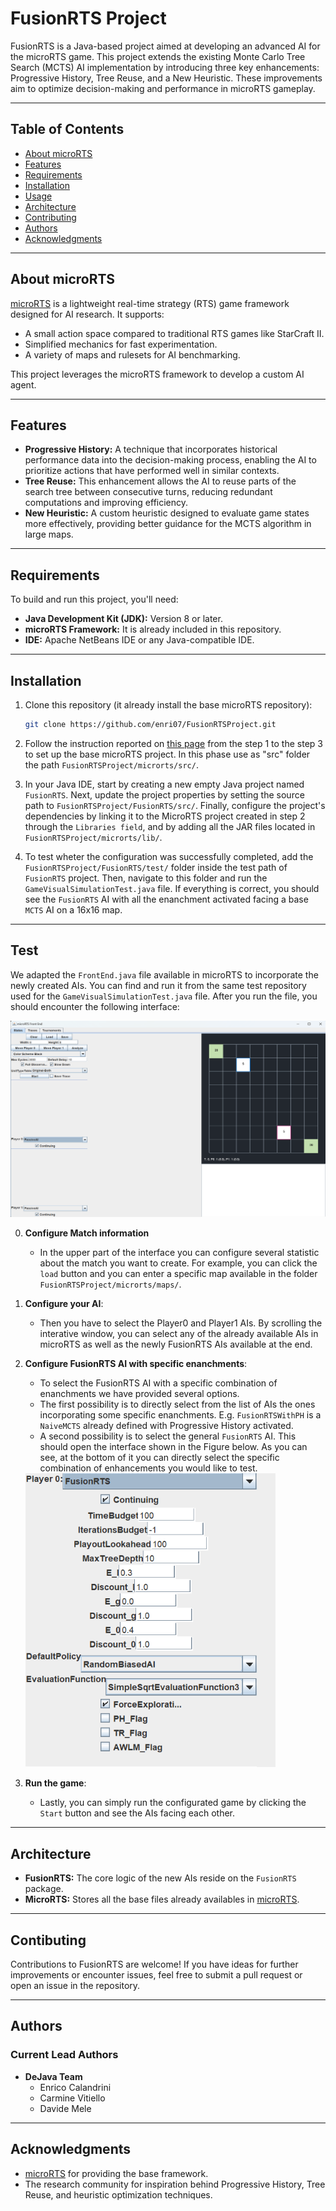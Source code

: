 # FusionRTS Project

FusionRTS is a Java-based project aimed at developing an advanced AI for the microRTS game. This project extends the existing Monte Carlo Tree Search (MCTS) AI implementation by introducing three key enhancements: Progressive History, Tree Reuse, and a New Heuristic. These improvements aim to optimize decision-making and performance in microRTS gameplay.

---

## Table of Contents

- [About microRTS](#about-microrts)
- [Features](#features)
- [Requirements](#requirements)
- [Installation](#installation)
- [Usage](#usage)
- [Architecture](#architecture)
- [Contributing](#contributing)
- [Authors](#Authors)
- [Acknowledgments](#Acknowledgments)

---

## About microRTS

[microRTS](https://github.com/santiontanon/microrts) is a lightweight real-time strategy (RTS) game framework designed for AI research. It supports:
- A small action space compared to traditional RTS games like StarCraft II.
- Simplified mechanics for fast experimentation.
- A variety of maps and rulesets for AI benchmarking.

This project leverages the microRTS framework to develop a custom AI agent.

---

## Features

- **Progressive History:** A technique that incorporates historical performance data into the decision-making process, enabling the AI to prioritize actions that have performed well in similar contexts.
- **Tree Reuse:** This enhancement allows the AI to reuse parts of the search tree between consecutive turns, reducing redundant computations and improving efficiency.
- **New Heuristic:** A custom heuristic designed to evaluate game states more effectively, providing better guidance for the MCTS algorithm in large maps.

---

## Requirements

To build and run this project, you'll need:

- **Java Development Kit (JDK):** Version 8 or later.
- **microRTS Framework:** It is already included in this repository.
- **IDE:** Apache NetBeans IDE or any Java-compatible IDE.

---

## Installation

1. Clone this repository (it already install the base microRTS repository):
   ```bash
   git clone https://github.com/enri07/FusionRTSProject.git
   ```

2. Follow the instruction reported on [this page](https://sites.google.com/site/micrortsaicompetition/getting-started) from the step 1 to the step 3 to set up the base microRTS project. In this phase use as "src" folder the path `FusionRTSProject/microrts/src/`.

3. In your Java IDE, start by creating a new empty Java project named `FusionRTS`. Next, update the project properties by setting the source path to `FusionRTSProject/FusionRTS/src/`. Finally, configure the project's dependencies by linking it to the MicroRTS project created in step 2 through the `Libraries field`, and by adding all the JAR files located in `FusionRTSProject/microrts/lib/`.

4. To test wheter the configuration was successfully completed, add the `FusionRTSProject/FusionRTS/test/` folder inside the test path of `FusionRTS` project. Then, navigate to this folder and run the `GameVisualSimulationTest.java` file. If everything is correct, you should see the `FusionRTS` AI with all the enanchment activated facing a base `MCTS` AI on a 16x16 map.

---

## Test

We adapted the `FrontEnd.java` file available in microRTS to incorporate the newly created AIs. You can find and run it from the same test repository used for the `GameVisualSimulationTest.java` file. After you run the file, you should encounter the following interface:

<img src="./Images/FrontEnd_basic.png" alt="Basic FrontEnd Interface" width="600">

0. **Configure Match information**
   - In the upper part of the interface you can configure several statistic about the match you want to create. For example, you can click the `load` button and you can enter a specific map available in the folder `FusionRTSProject/microrts/maps/`.

1. **Configure your AI**:
   - Then you have to select the Player0 and Player1 AIs. By scrolling the interative window, you can select any of the already available AIs in microRTS as well as the newly FusionRTS AIs available at the end.

2. **Configure FusionRTS AI with specific enanchments**:
   - To select the FusionRTS AI with a specific combination of enanchments we have provided several options.
   - The first possibility is to directly select from the list of AIs the ones incorporating some specific enanchments. E.g. `FusionRTSWithPH` is a `NaiveMCTS` already defined with Progressive History activated.
   - A second possibility is to select the general `FusionRTS` AI. This should open the interface shown in the Figure below. As you can see, at the bottom of it you can directly select the specific combination of enhancements you would like to test. 

   <img src="./Images/FusionRTS_Interface.png" alt="FusionRTS Interface" width="400">

3. **Run the game**:
   - Lastly, you can simply run the configurated game by clicking the `Start` button and see the AIs facing each other.

---

## Architecture

- **FusionRTS:** The core logic of the new AIs reside on the `FusionRTS` package.
- **MicroRTS:** Stores all the base files already availables in [microRTS](https://github.com/santiontanon/microrts).

---

## Contibuting

Contributions to FusionRTS are welcome! If you have ideas for further improvements or encounter issues, feel free to submit a pull request or open an issue in the repository.

---

## Authors

### Current Lead Authors

- **DeJava Team**
  - Enrico Calandrini
  - Carmine Vitiello
  - Davide Mele

---

## Acknowledgments

- [microRTS](https://github.com/santiontanon/microrts) for providing the base framework.
- The research community for inspiration behind Progressive History, Tree Reuse, and heuristic optimization techniques.

